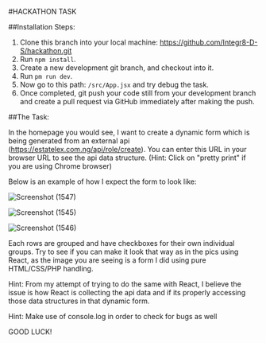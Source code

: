 #HACKATHON TASK

##Installation Steps:
1. Clone this branch into your local machine: https://github.com/Integr8-D-S/hackathon.git
2. ⁠Run `npm install`.
3. ⁠Create a new development git branch, and checkout into it.
4. ⁠Run `pm run dev`.
5. Now go to this path: `/src/App.jsx` and try debug the task.
6. Once completed, git push your code still from your development branch and create a pull request via GitHub immediately after making the push.

##The Task:

In the homepage you would see, I want to create a dynamic form which is being generated from an external api (https://estatelex.com.ng/api/role/create). You can enter this URL in your browser URL to see the api data structure. (Hint: Click on "pretty print" if you are using Chrome browser)

Below is an example of how I expect the form to look like:

![Screenshot (1547)](https://github.com/Integr8-D-S/hackathon/assets/42210784/0b85f394-edc7-42fd-83ec-54eadffe0308)

![Screenshot (1545)](https://github.com/Integr8-D-S/hackathon/assets/42210784/d65c0ddd-91f6-4e4d-9aef-73bb78a67981)

![Screenshot (1546)](https://github.com/Integr8-D-S/hackathon/assets/42210784/9d5c51e9-0c3b-4472-849b-2ba97b604132)

Each rows are grouped and have checkboxes for their own individual groups. Try to see if you can make it look that way as in the pics using React, as the image you are seeing is a form I did using pure HTML/CSS/PHP handling.

Hint: From my attempt of trying to do the same with React, I believe the issue is how React is collecting the api data and if its properly accessing those data structures in that dynamic form. 

Hint: Make use of console.log in order to check for bugs as well

GOOD LUCK! 
